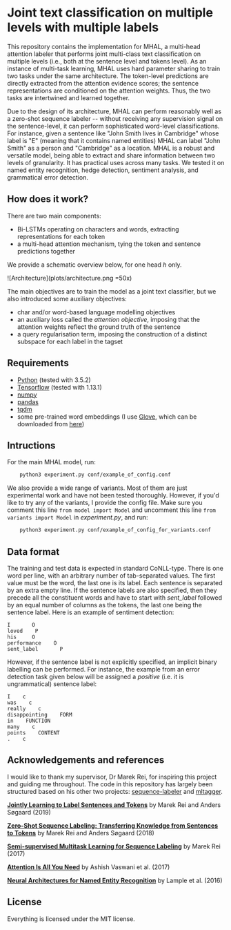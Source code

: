 # Joint text classification on multiple levels with multiple labels

This repository contains the implementation for MHAL, a multi-head attention labeler that performs joint multi-class text classification on multiple levels (i.e., both at the sentence level and tokens level). As an instance of multi-task learning, MHAL uses hard parameter sharing to train two tasks under the same architecture. The token-level predictions are directly extracted from the attention evidence scores; the sentence representations are conditioned on the attention weights. Thus, the two tasks are intertwined and learned together.

Due to the design of its architecture, MHAL can perform reasonably well as a zero-shot sequence labeler -- without receiving any supervision signal on the sentence-level, it can perform sophisticated word-level classifications. For instance, given a sentence like "John Smith lives in Cambridge" whose label is "E" (meaning that it contains named entities) MHAL can label "John Smith" as a person and "Cambridge" as a location. MHAL is a robust and versatile model, being able to extract and share information between two levels of granularity. It has practical uses across many tasks. We tested it on named entity recognition, hedge detection, sentiment analysis, and grammatical error detection.

## How does it work?

There are two main components:
- Bi-LSTMs operating on characters and words, extracting representations for each token
- a multi-head attention mechanism, tying the token and sentence predictions together

We provide a schematic overview below, for one head *h* only.

![Architecture](plots/architecture.png =50x)

The main objectives are to train the model as a joint text classifier, but we also introduced some auxiliary objectives:
- char and/or word-based language modelling objectives
- an auxiliary loss called the *attention objective*, imposing that the attention weights reflect the ground truth of the sentence
- a query regularisation term, imposing the construction of a distinct subspace for each label in the tagset

## Requirements

* [Python](https://www.python.org/downloads/) (tested with 3.5.2)
* [Tensorflow](https://www.tensorflow.org/install) (tested with 1.13.1)
* [numpy](https://github.com/numpy/numpy)
* [pandas](https://pandas.pydata.org/pandas-docs/stable/install.html)
* [tqdm](https://github.com/tqdm/tqdm)
* some pre-trained word embeddings (I use [Glove](https://www.aclweb.org/anthology/D14-1162), which can be downloaded from [here](https://nlp.stanford.edu/projects/glove/))

## Intructions

For the main MHAL model, run:

```bash
    python3 experiment.py conf/example_of_config.conf
```

We also provide a wide range of variants. Most of them are just experimental work and have not been tested thoroughly. However, if you'd like to try any of the variants, I provide the config file. Make sure you comment this line ```from model import Model``` and uncomment this line ```from variants import Model``` in *experiment.py*, and run:

```bash
    python3 experiment.py conf/example_of_config_for_variants.conf
```

## Data format

The training and test data is expected in standard CoNLL-type. There is one word per line, with an arbitrary number of tab-separated values. The first value must be the word, the last one is its label. Each sentence is separated by an extra empty line. If the sentence labels are also specified, then they precede all the constituent words and have to start with *sent_label* followed by an equal number of columns as the tokens, the last one being the sentence label. Here is an example of sentiment detection:

    I       O
    loved    P
    his     O
    performance    O
    sent_label       P

However, if the sentence label is not explicitly specified, an implicit binary labelling can be performed. For instance, the example from an error detection task given below will be assigned a *positive* (i.e. it is ungrammatical) sentence label:

    I    c
    was    c
    really    c
    disappointing    FORM
    in    FUNCTION
    many    c
    points    CONTENT
    .    c

## Acknowledgements and references

I would like to thank my supervisor, Dr Marek Rei, for inspiring this project and guiding me throughout. The code in this repository has largely been structured based on his other two projects: [sequence-labeler](https://github.com/marekrei/sequence-labeler) and [mltagger](https://github.com/marekrei/mltagger).

[**Jointly Learning to Label Sentences and Tokens**](https://arxiv.org/pdf/1811.05949.pdf) by Marek Rei and Anders Søgaard (2019)

[**Zero-Shot Sequence Labeling: Transferring Knowledge from Sentences to Tokens**](https://www.aclweb.org/anthology/N18-1027)  by Marek Rei and Anders Søgaard (2018)

[**Semi-supervised Multitask Learning for Sequence Labeling**](https://arxiv.org/abs/1704.07156) by Marek Rei (2017)

[**Attention Is All You Need**](https://arxiv.org/pdf/1706.03762.pdf) by Ashish Vaswani et al. (2017)

[**Neural Architectures for Named Entity Recognition**](https://www.aclweb.org/anthology/N16-1030) by Lample et al. (2016)

## License
Everything is licensed under the MIT license.

